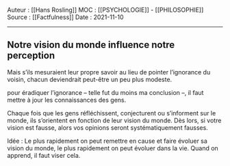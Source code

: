 Auteur : [[Hans Rosling]]
MOC : [[PSYCHOLOGIE]] - [[PHILOSOPHIE]]
Source : [[Factfulness]]
Date : 2021-11-10
***

## Notre vision du monde influence notre perception 

Mais s’ils mesuraient leur propre savoir au lieu de pointer l’ignorance du voisin, chacun deviendrait peut-être un peu plus modeste.

pour éradiquer l’ignorance – telle fut du moins ma conclusion –, il faut mettre à jour les connaissances des gens.

Chaque fois que les gens réfléchissent, conjecturent ou s’informent sur le monde, ils s’orientent en fonction de leur vision du monde. Dès lors, si votre vision est fausse, alors vos opinions seront systématiquement fausses.

Idée : Le plus rapidement on peut remettre en cause et faire évoluer sa vision du monde, le plus rapidement on peut évoluer dans la vie. Quand on apprend, il faut viser cela.